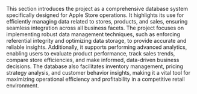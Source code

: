 This section introduces the project as a comprehensive database system specifically designed for Apple Store operations.
It highlights its use for efficiently managing data related to stores, products, and sales, ensuring seamless integration across all business facets. 
The project focuses on implementing robust data management techniques, such as enforcing referential integrity and optimizing data storage, to provide accurate and reliable insights. 
Additionally, it supports performing advanced analytics, enabling users to evaluate product performance, track sales trends, compare store efficiencies, and make informed, data-driven business decisions. 
The database also facilitates inventory management, pricing strategy analysis, and customer behavior insights, making it a vital tool for maximizing operational efficiency and profitability in a competitive retail environment.
